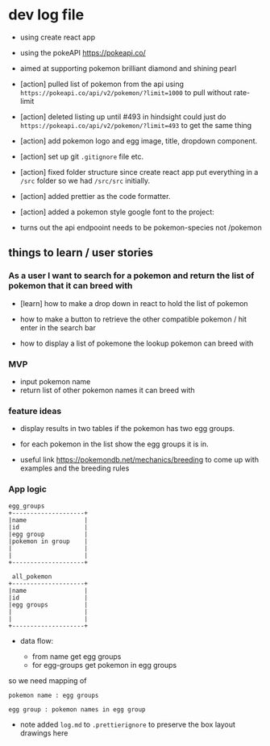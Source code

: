 # dev log file

- using create react app
- using the pokeAPI https://pokeapi.co/
- aimed at supporting pokemon brilliant diamond and shining pearl
- [action] pulled list of pokemon from the api using `https://pokeapi.co/api/v2/pokemon/?limit=1000` to pull without rate-limit
- [action] deleted listing up until #493 in hindsight could just do `https://pokeapi.co/api/v2/pokemon/?limit=493` to get the same thing

- [action] add pokemon logo and egg image, title, dropdown component.
- [action] set up git `.gitignore` file etc.
- [action] fixed folder structure since create react app put everything in a `/src` folder so we had `/src/src` initially.
- [action] added prettier as the code formatter.
- [action] added a pokemon style google font to the project:

- turns out the api endpooint needs to be pokemon-species not /pokemon

## things to learn / user stories

### As a user I want to search for a pokemon and return the list of pokemon that it can breed with

- [learn] how to make a drop down in react to hold the list of pokemon

- how to make a button to retrieve the other compatible pokemon / hit enter in the search bar
- how to display a list of pokemone the lookup pokemon can breed with

### MVP

- input pokemon name
- return list of other pokemon names it can breed with

### feature ideas

- display results in two tables if the pokemon has two egg groups.
- for each pokemon in the list show the egg groups it is in.

- useful link https://pokemondb.net/mechanics/breeding to come up with examples and the breeding rules

### App logic

```
egg_groups
+--------------------+
|name                |
|id                  |
|egg group           |
|pokemon in group    |
|                    |
|                    |
+--------------------+

 all_pokemon
+--------------------+
|name                |
|id                  |
|egg groups          |
|                    |
|                    |
+--------------------+
```

- data flow:

  - from name get egg groups
  - for egg-groups get pokemon in egg groups

so we need mapping of

```
pokemon name : egg groups

egg group : pokemon names in egg group
```

- note added `log.md` to `.prettierignore` to preserve the box layout drawings here

